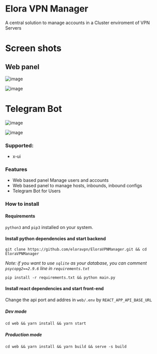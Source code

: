 # Elora VPN Manager
A central solution to manage accounts in a Cluster enviroment of VPN Servers

# Screen shots
## Web panel
![image](https://github.com/eloravpn/EloraVPNManager/assets/125687916/b738eba4-1569-40bc-b492-af9cd7cbf4c0)

![image](https://github.com/eloravpn/EloraVPNManager/assets/125687916/5a2e927e-4ff2-4f5b-8c10-e2ce31a2e106)


# Telegram Bot

![image](https://github.com/eloravpn/EloraVPNManager/assets/125687916/71a26896-5275-4b60-bde6-5d803dc2130d)

![image](https://github.com/eloravpn/EloraVPNManager/assets/125687916/ef5748a1-b8f3-445e-98df-a6bc1651666d)


### Supported:
- x-ui

### Features
- Web based panel Manage users and accounts
- Web based panel to manage hosts, inbounds, inbound configs
- Telegram Bot for Users

### How to install
#### Requirements
``python3`` and ``pip3`` installed on your system.

#### Install python dependencies and start backend

`git clone https://github.com/eloravpn/EloraVPNManager.git && cd EloraVPNManager`

*Note: if you want to use `sqlite` as your database, you can comment `psycopg2==2.9.6` line in `requirements.txt`*

`pip install -r requirements.txt && python main.py`

#### Install react dependencies and start front-end

Change the api port and addres in `web/.env` by `REACT_APP_API_BASE_URL`

##### Dev mode

`cd web && yarn install && yarn start`

##### Production mode

`cd web && yarn install && yarn build && serve -s build`




